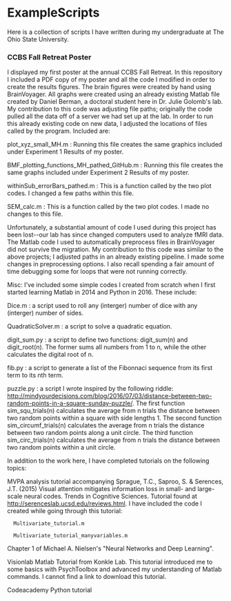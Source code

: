 # ExampleScripts
Here is a collection of scripts I have written during my undergraduate at The Ohio State University.

<h3> CCBS Fall Retreat Poster </h3>
I displayed my first poster at the annual CCBS Fall Retreat. In this repository I included a PDF copy of my poster and all the code I modified in order to create the results figures. The brain figures were created by hand using BrainVoyager. All graphs were created using an already existing Matlab file created by Daniel Berman, a doctoral student here in Dr. Julie Golomb's lab. My contribution to this code was adjusting file paths; originally the code pulled all the data off of a server we had set up at the lab. In order to run this already existing code on new data, I adjusted the locations of files called by the program. Included are: 

   plot_xyz_small_MH.m : Running this file creates the same graphics included under Experiment 1 Results of my poster. 

   BMF_plotting_functions_MH_pathed_GitHub.m : Running this file creates the same graphs included under Experiment 2 Results of my poster. 

   withinSub_errorBars_pathed.m : This is a function called by the two plot codes. I changed a few paths within this file. 

   SEM_calc.m : This is a function called by the two plot codes. I made no changes to this file. 

Unfortunately, a substantial amount of code I used during this project has been lost--our lab has since changed computers used to analyze fMRI data. The Matlab code I used to automatically preprocess files in BrainVoyager did not survive the migration. My contribution to this code was similar to the above projects; I adjusted paths in an already existing pipeline. I made some changes in preprocessing options. I also recall spending a fair amount of time debugging some for loops that were not running correctly. 

Misc: I've included some simple codes I created from scratch when I first started learning Matlab in 2014 and Python in 2016. These include: 

   Dice.m : a script used to roll any (interger) number of dice with any (interger) number of sides. 

   QuadraticSolver.m : a script to solve a quadratic equation. 

   digit_sum.py : a script to define two functions: digit_sum(n) and digit_root(n). The former sums all numbers from 1 to n, while the other calculates the digital root of n. 

   fib.py : a script to generate a list of the Fibonnaci sequence from its first term to its nth term. 

   puzzle.py : a script I wrote inspired by the following riddle: http://mindyourdecisions.com/blog/2016/07/03/distance-between-two-random-points-in-a-square-sunday-puzzle/. The first function sim_squ_trials(n) calculates the average from n trials the distance between two random points within a square with side lengths 1. The second function sim_circumf_trials(n) calculates the average from n trials the distance between two random points along a unit circle. The third function sim_circ_trials(n) calculates the average from n trials the distance between two random points within a unit circle. 

In addition to the work here, I have completed tutorials on the following topics:
   
   MVPA analysis tutorial accompanying Sprague, T.C., Saproo, S. & Serences, J.T. (2015) Visual attention mitigates information loss in small- and large-scale neural codes. Trends in Cognitive Sciences. Tutorial found at http://serenceslab.ucsd.edu/reviews.html. I have included the code I created while going through this tutorial:
      
      Multivariate_tutorial.m
      
      Multivariate_tutorial_manyvariables.m
   
   Chapter 1 of Michael A. Nielsen's "Neural Networks and Deep Learning". 
   
   Visionlab Matlab Tutorial from Konkle Lab. This tutorial introduced me to some basics with PsychToolbox and advanced my understanding of Matlab commands. I cannot find a link to download this tutorial. 
   
   Codeacademy Python tutorial
